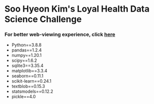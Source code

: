 # Soo Hyeon Kim's Loyal Health Data Science Challenge

### For better web-viewing experience, click [here](https://nbviewer.jupyter.org/github/soo-pecialist/Loyal_Health_DS_Challenge/blob/main/loyal_data_science_challenge_SooHyeonKim.html)

- Python==3.8.8
- pandas==1.2.4
- numpy==1.20.1
- scipy==1.6.2
- sqlite3==3.35.4
- matplotlib==3.3.4
- seaborn==0.11.1
- scikit-learn==0.24.1
- textblob==0.15.3
- statsmodels==0.12.2
- pickle==4.0

